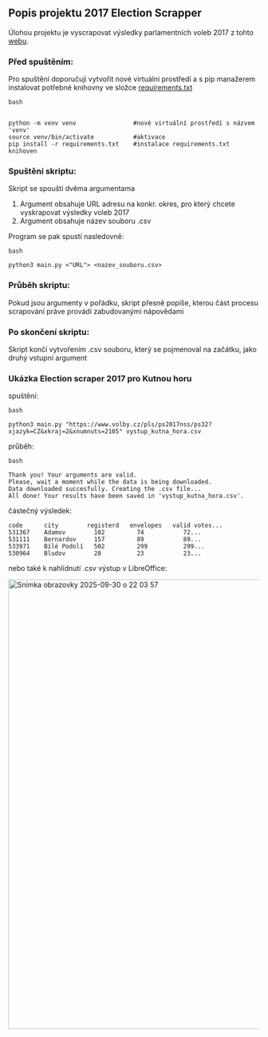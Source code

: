 ## **Popis projektu 2017 Election Scrapper**
Úlohou projektu je vyscrapovat výsledky parlamentních voleb 2017 z tohto [webu](https://www.volby.cz/pls/ps2017nss/ps32?xjazyk=CZ&xkraj=2&xnumnuts=2105).

### Před spuštěním: 
Pro spuštění doporučuji vytvořit nové virtuálni prostředí a s pip manažerem instalovat potřebné knihovny ve složce [requirements.txt](https://github.com/martiina9/Project3/blob/main/requirements.txt)

```
bash


python -m venv venv                #nové virtuální prostředí s názvem 'venv' 
source venv/bin/activate           #aktivace 
pip install -r requirements.txt    #instalace requirements.txt knihoven
```
### Spuštění skriptu:
Skript se spouští dvěma argumentama <br>

1. Argument obsahuje URL adresu na konkr. okres, pro který chcete vyskrapovat výsledky voleb 2017
2. Argument obsahuje název souboru .csv  

Program se pak spustí nasledovně:
```
bash

python3 main.py <"URL"> <nazev_souboru.csv>
```

### Průběh skriptu:
Pokud jsou argumenty v pořádku, skript přesně popíše, kterou část procesu scrapování práve provádí zabudovanými nápovědami 
  
### Po skončení skriptu:
Skript končí vytvořením .csv souboru, který se pojmenoval na začátku, jako druhý vstupní argument

### Ukázka Election scraper 2017 pro Kutnou horu
spuštění:
```
bash

python3 main.py "https://www.volby.cz/pls/ps2017nss/ps32?xjazyk=CZ&xkraj=2&xnumnuts=2105" vystup_kutna_hora.csv

```

průběh:
```
bash

Thank you! Your arguments are valid.
Please, wait a moment while the data is being downloaded.
Data downloaded succesfully. Creating the .csv file...
All done! Your results have been saved in 'vystup_kutna_hora.csv'.
```

částečný výsledek: 
```
code	  city	      registerd   envelopes   valid votes... 
531367	  Adamov	    102	        74	         72...
531111	  Bernardov	    157	        89	         89...
533971	  Bílé Podolí	502	        299	         299...
530964	  Bludov	    28	        23	         23...
```


nebo také k nahlídnutí .csv výstup v LibreOffice:


<img width="1440" height="900" alt="Snímka obrazovky 2025-09-30 o 22 03 57" src="https://github.com/user-attachments/assets/39ba9ca6-f16d-48b8-9830-bbfee47936b0" />


